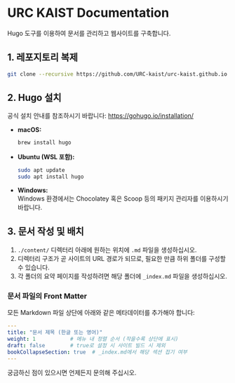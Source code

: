 # URC KAIST Documentation

Hugo 도구를 이용하여 문서를 관리하고 웹사이트를 구축합니다.

## 1. 레포지토리 복제
```bash
git clone --recursive https://github.com/URC-kaist/urc-kaist.github.io.git
```

## 2. Hugo 설치
공식 설치 안내를 참조하시기 바랍니다: https://gohugo.io/installation/  
- **macOS:**  
  ```bash
  brew install hugo
  ```  
- **Ubuntu (WSL 포함):**  
  ```bash
  sudo apt update
  sudo apt install hugo
  ```  
- **Windows:**  
  Windows 환경에서는 Chocolatey 혹은 Scoop 등의 패키지 관리자를 이용하시기 바랍니다.

## 3. 문서 작성 및 배치
1. `./content/` 디렉터리 아래에 원하는 위치에 `.md` 파일을 생성하십시오.  
2. 디렉터리 구조가 곧 사이트의 URL 경로가 되므로, 필요한 만큼 하위 폴더를 구성할 수 있습니다.  
3. 각 폴더의 요약 페이지를 작성하려면 해당 폴더에 `_index.md` 파일을 생성하십시오.

### 문서 파일의 Front Matter
모든 Markdown 파일 상단에 아래와 같은 메타데이터를 추가해야 합니다:
```yaml
---
title: "문서 제목 (한글 또는 영어)"
weight: 1           # 메뉴 내 정렬 순서 (작을수록 상단에 표시)
draft: false        # true로 설정 시 사이트 빌드 시 제외
bookCollapseSection: true  # _index.md에서 해당 섹션 접기 여부
---
```

궁금하신 점이 있으시면 언제든지 문의해 주십시오.  
